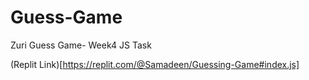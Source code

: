 # Guess-Game
Zuri Guess Game- Week4 JS Task

(Replit Link)[https://replit.com/@Samadeen/Guessing-Game#index.js]
